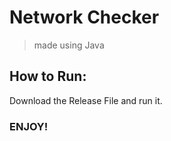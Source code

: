 # Network Checker

> made using Java

## How to Run:

Download the Release File and run it.

### ENJOY!
  
